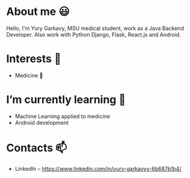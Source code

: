 # About me 😃
Hello, I'm Yury Garkavy, MSU medical student, work as a Java Backend Developer. Also work with Python Django, Flask, React.js and Android.
# Interests 👀
- Medicine 🏥
# I’m currently learning 🌱
- Machine Learning applied to medicine
- Android development
 # Contacts 📫
- LinkedIn – https://www.linkedin.com/in/yury-garkavyy-6b687b1b4/

